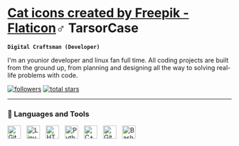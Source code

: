 # <a href="https://www.flaticon.com/free-icons/cat" title="cat icons">Cat icons created by Freepik - Flaticon</a>♂️ TarsorCase

**`Digital Craftsman (Developer)`**

I'm an younior developer and linux fan full time. All coding projects are built from the ground up, from planning and designing all the way to solving real-life problems with code.

   <p align="left">
      <a href="https://github.com/TarsorCase?tab=followers">
         <img alt="followers" title="Follow me on Github" src="https://custom-icon-badges.demolab.com/github/followers/TarsorCase?color=236ad3&labelColor=1155ba&style=for-the-badge&logo=person-add&label=Follow&logoColor=white"/></a>
      <a href="https://github.com/TarsorCase?tab=repositories&sort=stargazers">
         <img alt="total stars" title="Total stars on GitHub" src="https://custom-icon-badges.demolab.com/github/stars/TarsorCase?color=55960c&style=for-the-badge&labelColor=488207&logo=star"/></a>
   </p>

---

### 🧰 Languages and Tools

<img align="left" alt="Git" width="30px" style="padding-right:10px;" src="https://cdn.jsdelivr.net/gh/devicons/devicon/icons/git/git-original.svg" />
<img align="left" alt="Linux" width="30px" style="padding-right:10px;" src="https://cdn.jsdelivr.net/gh/devicons/devicon/icons/linux/linux-original.svg" />
<img align="left" alt="HTML" width="30px" style="padding-right:10px;" src="https://cdn.jsdelivr.net/gh/devicons/devicon/icons/html5/html5-plain.svg" />
<img align="left" alt="Python" width="30px" style="padding-right:10px;" src="https://cdn.jsdelivr.net/gh/devicons/devicon/icons/python/python-plain.svg" />
<img align="left" alt="C++" width="30px" style="padding-right:10px;" src="https://cdn.jsdelivr.net/gh/devicons/devicon/icons/cplusplus/cplusplus-line.svg" />
<img align="left" alt="GitHub" width="30px" style="padding-right:10px;" src="https://cdn.jsdelivr.net/gh/devicons/devicon/icons/github/github-original.svg" />
<img align="left" alt="Bash" width="30px" style="padding-right:10px;" src="https://cdn.jsdelivr.net/gh/devicons/devicon/icons/bash/bash-original.svg" />
<br />

